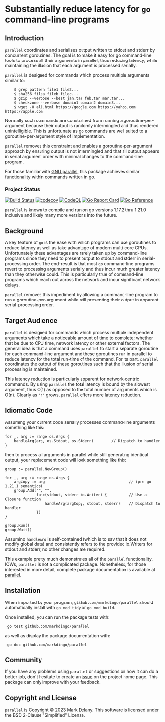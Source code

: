 <!-- Always newline after period so diffs are easier to read. -->
# Substantially reduce latency for `go` command-line programs

## Introduction

`parallel` coordinates and serialises output written to stdout and stderr by concurrent
goroutines.
The goal is to make it easy for go command-line tools to process all their arguments in
parallel, thus reducing latency, while maintaining the illusion that each argument is
processed serially.

`parallel` is designed for commands which process multiple arguments similar to:

```
    $ grep pattern file1 file2...
    $ sha256 filea fileb filec...
    $ gzip --verbose --best jan.tar feb.tar mar.tar...
    $ checkzone --verbose domain1 domain2 domain3...
    $ wget -O all.html https://google.com https://yahoo.com https://apple.com
```

Normally such commands are constrained from running a goroutine-per-argument because their
output is randomly intermingled and thus rendered unintelligible.
This is unfortunate as go commands are well suited to a goroutine-per-argument style of
implementation.

`parallel` removes this constraint and enables a goroutine-per-argument approach by
ensuring output is not intermingled and that all output appears in serial argument order
with minimal changes to the command-line program.

For those familiar with [GNU parallel](https://www.gnu.org/software/parallel/), this
package achieves similar functionality within commands written in go.

### Project Status

[![Build Status](https://github.com/markdingo/parallel/actions/workflows/go.yml/badge.svg)](https://github.com/markdingo/parallel/actions/workflows/go.yml)
[![codecov](https://codecov.io/gh/markdingo/parallel/branch/main/graph/badge.svg)](https://codecov.io/gh/markdingo/parallel)
[![CodeQL](https://github.com/markdingo/parallel/actions/workflows/codeql-analysis.yml/badge.svg)](https://github.com/markdingo/parallel/actions/workflows/codeql-analysis.yml)
[![Go Report Card](https://goreportcard.com/badge/github.com/markdingo/parallel)](https://goreportcard.com/report/github.com/markdingo/parallel)
[![Go Reference](https://pkg.go.dev/badge/github.com/markdingo/parallel.svg)](https://pkg.go.dev/github.com/markdingo/parallel)

`parallel` is known to compile and run on go versions 1.17.2 thru 1.21.0 inclusive and
likely many more versions into the future.

## Background

A key feature of `go` is the ease with which programs can use goroutines to reduce latency
as well as take advantage of modern multi-core CPUs.
Unfortunately these advantages are rarely taken up by command-line programs since they need
to present output to stdout and stderr in serial-processing order.
The end-result is that most `go` command-line programs revert to processing arguments
serially and thus incur much greater latency than they otherwise could.
This is particularly true of command-line programs which reach out across the network and
incur significant network delays.

`parallel` removes this impediment by allowing a command-line program to run a
goroutine-per-argument while still presenting their output in apparent serial-processing
order.

## Target Audience

`parallel` is designed for commands which process multiple independent arguments which
take a noticeable amount of time to complete; whether that be due to CPU time, network
latency or other external factors.
The general idea is that a command uses `parallel` to start a separate goroutine for each
command-line argument and these goroutines run in parallel to reduce latency for the total
run-time of the command.
For its part, `parallel` coordinates the output of these goroutines such that the illusion
of serial processing is maintained.

This latency reduction is particularly apparent for network-centric commands.
By using `parallel` the total latency is bound by the slowest argument, thus O(1) as
opposed to the total number of arguments which is O(n).
Clearly as `'n'` grows, `parallel` offers more latency reduction.

## Idiomatic Code

Assuming your current code serially processes command-line arguments something like this:

```
for _, arg := range os.Args {
    handleArg(arg, os.Stdout, os.Stderr)        // Dispatch to handler
}
```

then to process all arguments in parallel while still generating identical output, your
replacement code will look something like this:

```
group := parallel.NewGroup()

for _, arg := range os.Args {
    argCopy := arg                                      // (pre go 1.21.1 semantics)
    group.Add("", "",
              func(stdout, stderr io.Writer) {          // Use a Closure function
                  handleArg(argCopy, stdout, stderr)    // Dispatch to handler
              })
}

group.Run()
group.Wait()
```

Assuming `handleArg` is self-contained (which is to say that it does not modify global
data) and consistently refers to the provided io.Writers for stdout and stderr, no other
changes are required.

This example pretty much demonstrates all of the `parallel` functionality.  IOWs,
`parallel` is not a complicated package.
Nonetheless, for those interested in more detail, complete package documentation is
available at [parallel](https://pkg.go.dev/github.com/markdingo/parallel).

## Installation

When imported by your program, `github.com/markdingo/parallel` should automatically
install with `go mod tidy` or `go mod build`.

Once installed, you can run the package tests with:

```
 go test github.com/markdingo/parallel
```

as well as display the package documentation with:

```
 go doc github.com/markdingo/parallel
```


## Community

If you have any problems using `parallel` or suggestions on how it can do a better job,
don't hesitate to create an [issue](https://github.com/markdingo/parallel/issues) on
the project home page. This package can only improve with your feedback.

## Copyright and License

`parallel` is Copyright :copyright: 2023 Mark Delany. This software is licensed
under the BSD 2-Clause "Simplified" License.
